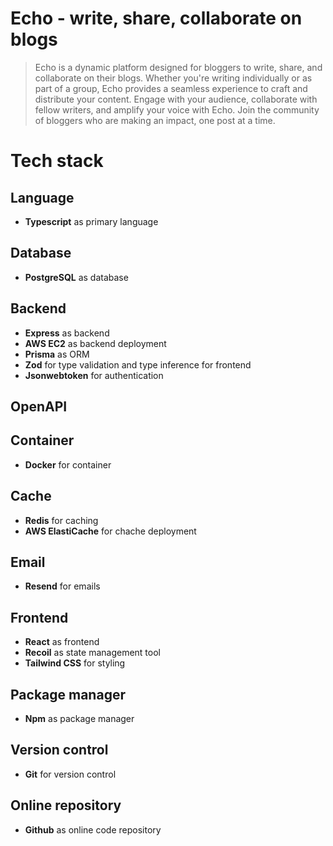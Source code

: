 # Echo - write, share, collaborate on blogs

> Echo is a dynamic platform designed for bloggers to write, share, and collaborate on their blogs. Whether you're writing individually or as part of a group, Echo provides a seamless experience to craft and distribute your content. Engage with your audience, collaborate with fellow writers, and amplify your voice with Echo. Join the community of bloggers who are making an impact, one post at a time.

# Tech stack

## Language
- **Typescript** as primary language

## Database
- **PostgreSQL** as database

## Backend
- **Express** as backend
- **AWS EC2** as backend deployment
- **Prisma** as ORM
- **Zod** for type validation and type inference for frontend
- **Jsonwebtoken** for authentication

## OpenAPI

## Container
- **Docker** for container

## Cache
- **Redis** for caching
- **AWS ElastiCache** for chache deployment

## Email
- **Resend** for emails

## Frontend
- **React** as frontend
- **Recoil** as state management tool
- **Tailwind CSS** for styling

## Package manager
- **Npm** as package manager

## Version control
- **Git** for version control

## Online repository
- **Github** as online code repository
